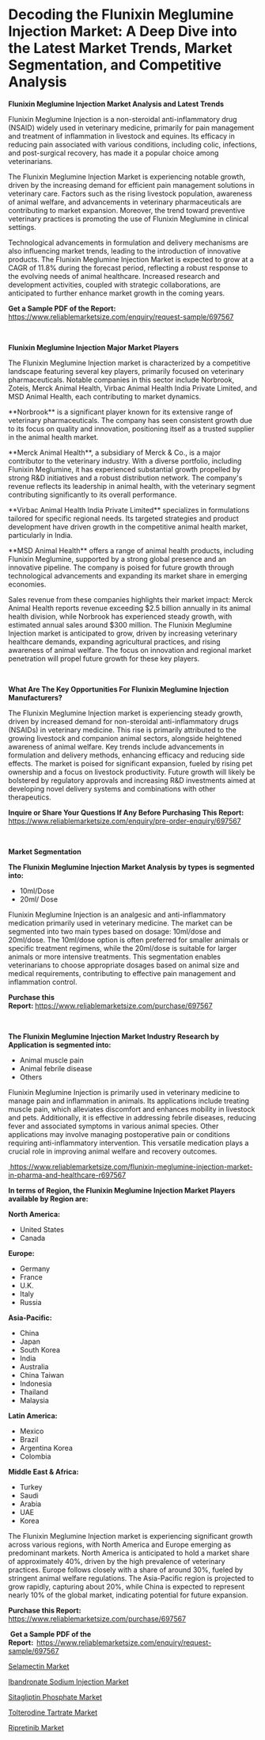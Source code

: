 <p><h1>Decoding the Flunixin Meglumine Injection Market: A Deep Dive into the Latest Market Trends, Market Segmentation, and Competitive Analysis</h1></p><p><strong>Flunixin Meglumine Injection Market Analysis and Latest Trends</strong></p>
<p><p>Flunixin Meglumine Injection is a non-steroidal anti-inflammatory drug (NSAID) widely used in veterinary medicine, primarily for pain management and treatment of inflammation in livestock and equines. Its efficacy in reducing pain associated with various conditions, including colic, infections, and post-surgical recovery, has made it a popular choice among veterinarians.</p><p>The Flunixin Meglumine Injection Market is experiencing notable growth, driven by the increasing demand for efficient pain management solutions in veterinary care. Factors such as the rising livestock population, awareness of animal welfare, and advancements in veterinary pharmaceuticals are contributing to market expansion. Moreover, the trend toward preventive veterinary practices is promoting the use of Flunixin Meglumine in clinical settings.</p><p>Technological advancements in formulation and delivery mechanisms are also influencing market trends, leading to the introduction of innovative products. The Flunixin Meglumine Injection Market is expected to grow at a CAGR of 11.8% during the forecast period, reflecting a robust response to the evolving needs of animal healthcare. Increased research and development activities, coupled with strategic collaborations, are anticipated to further enhance market growth in the coming years.</p></p>
<p><strong>Get a Sample PDF of the Report:&nbsp;</strong> <a href="https://www.reliablemarketsize.com/enquiry/request-sample/697567?utm_campaign=1991&utm_medium=2&utm_source=Github&utm_content=ia&utm_term=08032025&utm_id=flunixin-meglumine-injection">https://www.reliablemarketsize.com/enquiry/request-sample/697567</a></p>
<p>&nbsp;</p>
<p><strong>Flunixin Meglumine Injection Major Market Players</strong></p>
<p><p>The Flunixin Meglumine Injection market is characterized by a competitive landscape featuring several key players, primarily focused on veterinary pharmaceuticals. Notable companies in this sector include Norbrook, Zoteis, Merck Animal Health, Virbac Animal Health India Private Limited, and MSD Animal Health, each contributing to market dynamics.</p><p>**Norbrook** is a significant player known for its extensive range of veterinary pharmaceuticals. The company has seen consistent growth due to its focus on quality and innovation, positioning itself as a trusted supplier in the animal health market.</p><p>**Merck Animal Health**, a subsidiary of Merck & Co., is a major contributor to the veterinary industry. With a diverse portfolio, including Flunixin Meglumine, it has experienced substantial growth propelled by strong R&D initiatives and a robust distribution network. The company's revenue reflects its leadership in animal health, with the veterinary segment contributing significantly to its overall performance.</p><p>**Virbac Animal Health India Private Limited** specializes in formulations tailored for specific regional needs. Its targeted strategies and product development have driven growth in the competitive animal health market, particularly in India.</p><p>**MSD Animal Health** offers a range of animal health products, including Flunixin Meglumine, supported by a strong global presence and an innovative pipeline. The company is poised for future growth through technological advancements and expanding its market share in emerging economies.</p><p>Sales revenue from these companies highlights their market impact: Merck Animal Health reports revenue exceeding $2.5 billion annually in its animal health division, while Norbrook has experienced steady growth, with estimated annual sales around $300 million. The Flunixin Meglumine Injection market is anticipated to grow, driven by increasing veterinary healthcare demands, expanding agricultural practices, and rising awareness of animal welfare. The focus on innovation and regional market penetration will propel future growth for these key players.</p></p>
<p>&nbsp;</p>
<p><strong>What Are The Key Opportunities For Flunixin Meglumine Injection Manufacturers?</strong></p>
<p><p>The Flunixin Meglumine Injection market is experiencing steady growth, driven by increased demand for non-steroidal anti-inflammatory drugs (NSAIDs) in veterinary medicine. This rise is primarily attributed to the growing livestock and companion animal sectors, alongside heightened awareness of animal welfare. Key trends include advancements in formulation and delivery methods, enhancing efficacy and reducing side effects. The market is poised for significant expansion, fueled by rising pet ownership and a focus on livestock productivity. Future growth will likely be bolstered by regulatory approvals and increasing R&D investments aimed at developing novel delivery systems and combinations with other therapeutics.</p></p>
<p><strong>Inquire or Share Your Questions If Any Before Purchasing This Report:</strong> <a href="https://www.reliablemarketsize.com/enquiry/pre-order-enquiry/697567?utm_campaign=1991&utm_medium=2&utm_source=Github&utm_content=ia&utm_term=08032025&utm_id=flunixin-meglumine-injection">https://www.reliablemarketsize.com/enquiry/pre-order-enquiry/697567</a></p>
<p>&nbsp;</p>
<p><strong>Market Segmentation</strong></p>
<p><strong>The Flunixin Meglumine Injection Market Analysis by types is segmented into:</strong></p>
<p><ul><li>10ml/Dose</li><li>20ml/ Dose</li></ul></p>
<p><p>Flunixin Meglumine Injection is an analgesic and anti-inflammatory medication primarily used in veterinary medicine. The market can be segmented into two main types based on dosage: 10ml/dose and 20ml/dose. The 10ml/dose option is often preferred for smaller animals or specific treatment regimens, while the 20ml/dose is suitable for larger animals or more intensive treatments. This segmentation enables veterinarians to choose appropriate dosages based on animal size and medical requirements, contributing to effective pain management and inflammation control.</p></p>
<p><strong>Purchase this Report:&nbsp;</strong><a href="https://www.reliablemarketsize.com/purchase/697567?utm_campaign=1991&utm_medium=2&utm_source=Github&utm_content=ia&utm_term=08032025&utm_id=flunixin-meglumine-injection">https://www.reliablemarketsize.com/purchase/697567</a></p>
<p>&nbsp;</p>
<p><strong>The Flunixin Meglumine Injection Market Industry Research by Application is segmented into:</strong></p>
<p><ul><li>Animal muscle pain</li><li>Animal febrile disease</li><li>Others</li></ul></p>
<p><p>Flunixin Meglumine Injection is primarily used in veterinary medicine to manage pain and inflammation in animals. Its applications include treating muscle pain, which alleviates discomfort and enhances mobility in livestock and pets. Additionally, it is effective in addressing febrile diseases, reducing fever and associated symptoms in various animal species. Other applications may involve managing postoperative pain or conditions requiring anti-inflammatory intervention. This versatile medication plays a crucial role in improving animal welfare and recovery outcomes.</p></p>
<p><a href="https://www.reliablemarketsize.com/flunixin-meglumine-injection-market-in-pharma-and-healthcare-r697567?utm_campaign=1991&utm_medium=2&utm_source=Github&utm_content=ia&utm_term=08032025&utm_id=flunixin-meglumine-injection">&nbsp;https://www.reliablemarketsize.com/flunixin-meglumine-injection-market-in-pharma-and-healthcare-r697567</a></p>
<p><strong>In terms of Region, the Flunixin Meglumine Injection Market Players available by Region are:</strong></p>
<p>
    <p> <strong> North America: </strong>
        <ul>
            <li>United States</li>
            <li>Canada</li>
        </ul>
        </p> 
    <p> <strong> Europe: </strong>
        <ul>
            <li>Germany</li>
            <li>France</li>
            <li>U.K.</li>
            <li>Italy</li>
            <li>Russia</li>
        </ul>
        </p> 
    <p> <strong> Asia-Pacific: </strong>
        <ul>
            <li>China</li>
            <li>Japan</li>
            <li>South Korea</li>
            <li>India</li>
            <li>Australia</li>
            <li>China Taiwan</li>
            <li>Indonesia</li>
            <li>Thailand</li>
            <li>Malaysia</li>
        </ul>
        </p> 
    <p> <strong> Latin America: </strong>
        <ul>
            <li>Mexico</li>
            <li>Brazil</li>
            <li>Argentina Korea</li>
            <li>Colombia</li>
        </ul>
        </p> 
    <p> <strong> Middle East & Africa: </strong>
        <ul>
            <li>Turkey</li>
            <li>Saudi</li>
            <li>Arabia</li>
            <li>UAE</li>
            <li>Korea</li>
        </ul>
    </p>
    </p>
<p><p>The Flunixin Meglumine Injection market is experiencing significant growth across various regions, with North America and Europe emerging as predominant markets. North America is anticipated to hold a market share of approximately 40%, driven by the high prevalence of veterinary practices. Europe follows closely with a share of around 30%, fueled by stringent animal welfare regulations. The Asia-Pacific region is projected to grow rapidly, capturing about 20%, while China is expected to represent nearly 10% of the global market, indicating potential for future expansion.</p></p>
<p><strong>Purchase this Report: </strong><a href="https://www.reliablemarketsize.com/purchase/697567?utm_campaign=1991&utm_medium=2&utm_source=Github&utm_content=ia&utm_term=08032025&utm_id=flunixin-meglumine-injection">https://www.reliablemarketsize.com/purchase/697567</a></p>
<p>&nbsp;<strong>Get a Sample PDF of the Report:&nbsp;&nbsp;</strong><a href="https://www.reliablemarketsize.com/enquiry/request-sample/697567?utm_campaign=1991&utm_medium=2&utm_source=Github&utm_content=ia&utm_term=08032025&utm_id=flunixin-meglumine-injection">https://www.reliablemarketsize.com/enquiry/request-sample/697567</a></p>
<p><strong></strong></p>
<p><p><a href="https://github.com/ranewknaller/Market-Research-Report-List-1/blob/main/selamectin-market.md?utm_campaign=1991&utm_medium=2&utm_source=Github&utm_content=ia&utm_term=08032025&utm_id=flunixin-meglumine-injection">Selamectin Market</a></p><p><a href="https://github.com/alawnhvicay/Market-Research-Report-List-1/blob/main/ibandronate-sodium-injection-market.md?utm_campaign=1991&utm_medium=2&utm_source=Github&utm_content=ia&utm_term=08032025&utm_id=flunixin-meglumine-injection">Ibandronate Sodium Injection Market</a></p><p><a href="https://github.com/YashRP12/Market-Research-Report-List-7/blob/main/sitagliptin-phosphate-market.md?utm_campaign=1991&utm_medium=2&utm_source=Github&utm_content=ia&utm_term=08032025&utm_id=flunixin-meglumine-injection">Sitagliptin Phosphate Market</a></p><p><a href="https://github.com/wraggfomath/Market-Research-Report-List-1/blob/main/tolterodine-tartrate-market.md?utm_campaign=1991&utm_medium=2&utm_source=Github&utm_content=ia&utm_term=08032025&utm_id=flunixin-meglumine-injection">Tolterodine Tartrate Market</a></p><p><a href="https://github.com/rogetspate12/Market-Research-Report-List-1/blob/main/ripretinib-market.md?utm_campaign=1991&utm_medium=2&utm_source=Github&utm_content=ia&utm_term=08032025&utm_id=flunixin-meglumine-injection">Ripretinib Market</a></p></p>
